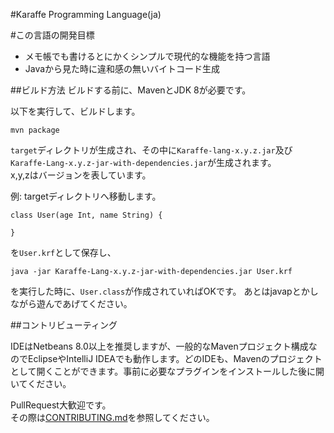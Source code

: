 #Karaffe Programming Language(ja)

#この言語の開発目標
- メモ帳でも書けるとにかくシンプルで現代的な機能を持つ言語
- Javaから見た時に違和感の無いバイトコード生成

##ビルド方法
ビルドする前に、MavenとJDK 8が必要です。

以下を実行して、ビルドします。  
```
mvn package
```

`target`ディレクトリが生成され、その中に`Karaffe-lang-x.y.z.jar`及び  
`Karaffe-Lang-x.y.z-jar-with-dependencies.jar`が生成されます。  
x,y,zはバージョンを表しています。  

例:
targetディレクトリへ移動します。
```
class User(age Int, name String) {

}

```
を`User.krf`として保存し、
```
java -jar Karaffe-Lang-x.y.z-jar-with-dependencies.jar User.krf
```
を実行した時に、`User.class`が作成されていればOKです。
あとはjavapとかしながら遊んであげてください。

##コントリビューティング

IDEはNetbeans 8.0以上を推奨しますが、一般的なMavenプロジェクト構成なのでEclipseやIntelliJ IDEAでも動作します。どのIDEも、Mavenのプロジェクトとして開くことができます。事前に必要なプラグインをインストールした後に開いてください。  

PullRequest大歓迎です。  
その際は[CONTRIBUTING.md](CONTRIBUTING.md)を参照してください。  
